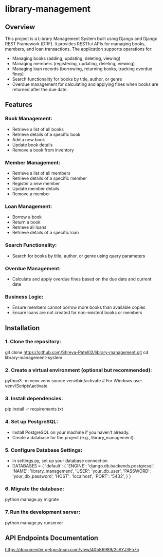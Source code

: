 # library-management
## Overview
This project is a Library Management System built using Django and Django REST Framework (DRF). It provides RESTful APIs for managing books, members, and loan transactions. The application supports operations for:

- Managing books (adding, updating, deleting, viewing)
- Managing members (registering, updating, deleting, viewing)
- Managing loan records (borrowing, returning books, tracking overdue fines)
- Search functionality for books by title, author, or genre
- Overdue management for calculating and applying fines when books are returned after the due date.

## Features
### Book Management:
- Retrieve a list of all books
- Retrieve details of a specific book
- Add a new book
- Update book details
- Remove a book from inventory
### Member Management:
- Retrieve a list of all members
- Retrieve details of a specific member
- Register a new member
- Update member details
- Remove a member
### Loan Management:
- Borrow a book
- Return a book
- Retrieve all loans
- Retrieve details of a specific loan
### Search Functionality:
- Search for books by title, author, or genre using query parameters
### Overdue Management:
- Calculate and apply overdue fines based on the due date and current date
### Business Logic:
- Ensure members cannot borrow more books than available copies
- Ensure loans are not created for non-existent books or members

## Installation
### 1. Clone the repository:
git clone https://github.com/Shreya-Patel02/library-management.git
cd library-management-system

### 2. Create a virtual environment (optional but recommended):
python3 -m venv venv
source venv/bin/activate  # For Windows use: venv\Scripts\activate

### 3. Install dependencies:
pip install -r requirements.txt

### 4. Set up PostgreSQL:
- Install PostgreSQL on your machine if you haven't already.
- Create a database for the project (e.g., library_management).

### 5. Configure Database Settings:
- In settings.py, set up your database connection
- DATABASES = {
    'default': {
        'ENGINE': 'django.db.backends.postgresql',
        'NAME': 'library_management',
        'USER': 'your_db_user',
        'PASSWORD': 'your_db_password',
        'HOST': 'localhost',
        'PORT': '5432',
    }
}

### 6. Migrate the database:
python manage.py migrate

### 7. Run the development server:
python manage.py runserver


## API Endpoints Documentation
https://documenter.getpostman.com/view/40586989/2sAYJ3Fh75



































